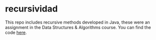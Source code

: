 # recursividad

This repo includes recursive methods developed in Java, these were an assignment in the Data Structures & Algorithms course. You can find the code [here](https://github.com/angelicaf13/recursividad/blob/master/src/labalgoritmos3/RecursividadMetodos.java).
